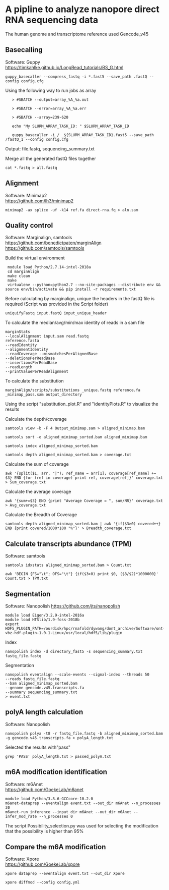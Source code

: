 # A pipline to analyze nanopore direct RNA sequencing data
The human genome and transcriptome reference used Gencode_v45  
## Basecalling
Software: Guppy  
https://timkahlke.github.io/LongRead_tutorials/BS_G.html  
```
guppy_basecaller --compress_fastq -i *.fast5 --save_path .fastQ --config config.cfg
```
Using the following way to run jobs as array
```
   > #SBATCH --output=array_%A_%a.out

   > #SBATCH --error=array_%A_%a.err

   > #SBATCH --array=239-620

   echo "My SLURM_ARRAY_TASK_ID: " $SLURM_ARRAY_TASK_ID
   
   guppy_basecaller -i / _${SLURM_ARRAY_TASK_ID}.fast5 --save_path /fastQ_1 --config config.cfg
```
Output: file.fastq, sequencing_summary.txt  

Merge all the generated fastQ files together
```
cat *.fastq > all.fastq
```
## Alignment
Software: Minimap2  
https://github.com/lh3/minimap2    
```
minimap2 -ax splice -uf -k14 ref.fa direct-rna.fq > aln.sam
```
## Quality control
Software: Marginalign, samtools  
https://github.com/benedictpaten/marginAlign  
https://github.com/samtools/samtools  

Build the virtual environment  
```
 module load Python/2.7.14-intel-2018a
 cd marginAlign
 make clean
 make
 virtualenv --python=python2.7 --no-site-packages --distribute env && source env/bin/activate && pip install -r requirements.txt
```
Before calculating by marginalign, unique the headers in the fastQ file is required (Script was provided in the Script folder)
```
uniquifyFastq input.fastQ input_unique_header
```
To calculate the median/avg/min/max identity of reads in a sam file
```
marginStats
--localAlignment input.sam read.fastq
reference.fasta
--readIdentity
--alignmentIdentity
--readCoverage --mismatchesPerAlignedBase
--deletionsPerReadBase
--insertionsPerReadBase
--readLength
--printValuePerReadAlignment
```
To calculate the substitution  
```
marginAlign/scripts/substitutions _unique.fastq reference.fa _minimap_pass.sam output_directory
```
Using the script "substitution_plot.R" and "identityPlots.R" to visualize the results  

Calculate the depth/coverage  
```
samtools view -b -F 4 Output_minimap.sam > aligned_minimap.bam
```
```
samtools sort -o aligned_minimap_sorted.bam aligned_minimap.bam
```
```
samtools index aligned_minimap_sorted.bam
```
```
samtools depth aligned_minimap_sorted.bam > coverage.txt
```
Calculate the sum of coverage  
```
awk '{split($1, arr, "|"); ref_name = arr[1]; coverage[ref_name] += $3} END {for (ref in coverage) print ref, coverage[ref]}' coverage.txt > Sum_coverage.txt
```
Calculate the average coverage  
```
awk '{sum+=$3} END {print "Average Coverage = ", sum/NR}' coverage.txt > Avg_coverage.txt
```
Calculate the Breadth of Coverage
```
samtools depth aligned_minimap_sorted.bam | awk '{if($3>0) covered++} END {print covered/1000*100 "%"}' > Breadth_coverage.txt
```
## Calculate transcripts abundance (TPM)
Software: samtools
```
samtools idxstats aligned_minimap_sorted.bam > Count.txt
```
```
awk 'BEGIN {FS="\t"; OFS="\t"} {if($3>0) print $0, ($3/$2)*1000000}' Count.txt > TPM.txt
```
## Segmentation
Software: Nanopolish
https://github.com/jts/nanopolish  
```
module load Eigen/3.2.9-intel-2016a
module load HTSlib/1.9-foss-2018b
export HDF5_PLUGIN_PATH=/ourdisk/hpc/rnafold/dywang/dont_archive/Software/ont-vbz-hdf-plugin-1.0.1-Linux/usr/local/hdf5/lib/plugin
```
Index
```
nanopolish index -d directory_fast5 -s sequencing_summary.txt fastq_file.fastq
```
Segmentation  
```
nanopolish eventalign --scale-events --signal-index --threads 50
--reads fastq_file.fastq
--bam aligned_minimap_sorted.bam
--genome gencode.v45.transcripts.fa
--summary sequencing_summary.txt
> event.txt
```
## polyA length calculation
Software: Nanopolish  
```
nanopolish polya -t8 -r fastq_file.fastq -b aligned_minimap_sorted.bam -g gencode.v45.transcripts.fa > polyA_length.txt
```
Selected the results with"pass"
```
grep 'PASS' polyA_length.txt > passed_polyA.txt
```
## m6A modification identification
Software: m6Anet  
https://github.com/GoekeLab/m6anet
```
module load Python/3.8.6-GCCcore-10.2.0
m6anet-dataprep --eventalign event.txt --out_dir m6Anet --n_processes 30
m6anet-run_inference --input_dir m6Anet --out_dir m6Anet --infer_mod_rate --n_processes 0
```
The script Possibility_selection.py was used for selecting the modification that the possibility is higher than 95%  
## Compare the m6A modification  
Software: Xpore  
https://github.com/GoekeLab/xpore  
```
xpore dataprep --eventalign event.txt --out_dir Xpore
```
```
xpore diffmod --config config.yml
```

























